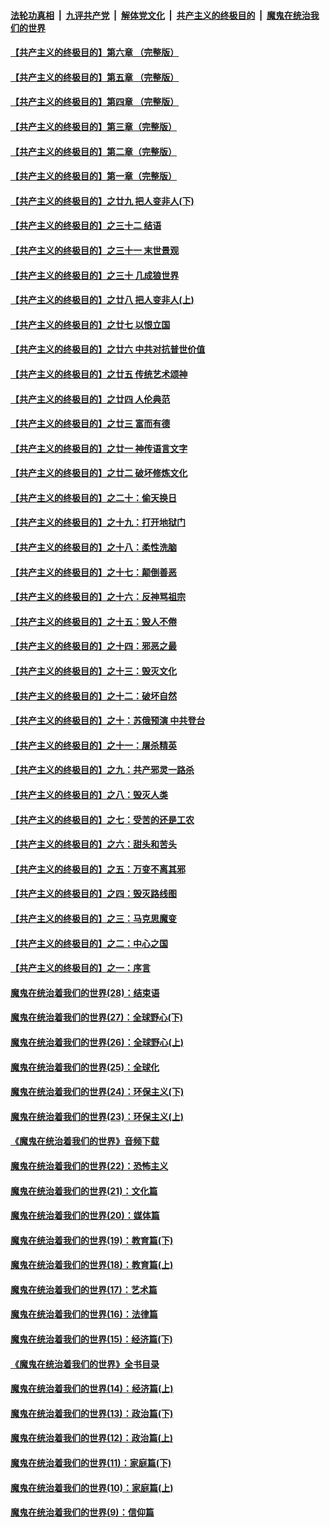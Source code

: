 ####  [法轮功真相](../../../../basic/blob/master/README.md?t=05272331) &nbsp;|&nbsp; [九评共产党](../../../../9ping.md/blob/master/README.md?t=05272331) &nbsp;|&nbsp; [解体党文化](../../../../jtdwh.md/blob/master/README.md?t=05272331)  &nbsp;|&nbsp; [共产主义的终极目的](../../../../gczydzjmd.md/blob/master/README.md?t=05272331) &nbsp;|&nbsp; [魔鬼在统治我们的世界](../../../../mgztzwmdsj.md/blob/master/README.md?t=05272331) 

#### [【共产主义的终极目的】第六章 （完整版）](../pages/nsc422/n11428913.md?t=05272331) 

#### [【共产主义的终极目的】第五章 （完整版）](../pages/nsc422/n11428912.md?t=05272331) 

#### [【共产主义的终极目的】第四章 （完整版）](../pages/nsc422/n11428907.md?t=05272331) 

#### [【共产主义的终极目的】第三章（完整版）](../pages/nsc422/n11428848.md?t=05272331) 

#### [【共产主义的终极目的】第二章（完整版）](../pages/nsc422/n11428831.md?t=05272331) 

#### [【共产主义的终极目的】第一章（完整版）](../pages/nsc422/n11417651.md?t=05272331) 

#### [【共产主义的终极目的】之廿九 把人变非人(下)](../pages/nsc422/n11344140.md?t=05272331) 

#### [【共产主义的终极目的】之三十二 结语](../pages/nsc422/n11360535.md?t=05272331) 

#### [【共产主义的终极目的】之三十一 末世景观](../pages/nsc422/n11351129.md?t=05272331) 

#### [【共产主义的终极目的】之三十 几成狼世界](../pages/nsc422/n11348280.md?t=05272331) 

#### [【共产主义的终极目的】之廿八 把人变非人(上)](../pages/nsc422/n11340492.md?t=05272331) 

#### [【共产主义的终极目的】之廿七 以恨立国](../pages/nsc422/n11336944.md?t=05272331) 

#### [【共产主义的终极目的】之廿六 中共对抗普世价值](../pages/nsc422/n11324785.md?t=05272331) 

#### [【共产主义的终极目的】之廿五 传统艺术颂神](../pages/nsc422/n11296396.md?t=05272331) 

#### [【共产主义的终极目的】之廿四 人伦典范](../pages/nsc422/n11296397.md?t=05272331) 

#### [【共产主义的终极目的】之廿三 富而有德](../pages/nsc422/n11283598.md?t=05272331) 

#### [【共产主义的终极目的】之廿一 神传语言文字](../pages/nsc422/n11263265.md?t=05272331) 

#### [【共产主义的终极目的】之廿二 破坏修炼文化](../pages/nsc422/n11245728.md?t=05272331) 

#### [【共产主义的终极目的】之二十：偷天换日](../pages/nsc422/n11238846.md?t=05272331) 

#### [【共产主义的终极目的】之十九：打开地狱门](../pages/nsc422/n11206376.md?t=05272331) 

#### [【共产主义的终极目的】之十八：柔性洗脑](../pages/nsc422/n11199994.md?t=05272331) 

#### [【共产主义的终极目的】之十七：颠倒善恶](../pages/nsc422/n11179782.md?t=05272331) 

#### [【共产主义的终极目的】之十六：反神骂祖宗](../pages/nsc422/n11166798.md?t=05272331) 

#### [【共产主义的终极目的】之十五：毁人不倦](../pages/nsc422/n11166792.md?t=05272331) 

#### [【共产主义的终极目的】之十四：邪恶之最](../pages/nsc422/n11150249.md?t=05272331) 

#### [【共产主义的终极目的】之十三：毁灭文化](../pages/nsc422/n11135227.md?t=05272331) 

#### [【共产主义的终极目的】之十二：破坏自然](../pages/nsc422/n11135214.md?t=05272331) 

#### [【共产主义的终极目的】之十：苏俄预演 中共登台](../pages/nsc422/n11118424.md?t=05272331) 

#### [【共产主义的终极目的】之十一：屠杀精英](../pages/nsc422/n11118442.md?t=05272331) 

#### [【共产主义的终极目的】之九：共产邪灵一路杀](../pages/nsc422/n11114139.md?t=05272331) 

#### [【共产主义的终极目的】之八：毁灭人类](../pages/nsc422/n11108503.md?t=05272331) 

#### [【共产主义的终极目的】之七：受苦的还是工农](../pages/nsc422/n11101809.md?t=05272331) 

#### [【共产主义的终极目的】之六：甜头和苦头](../pages/nsc422/n11096971.md?t=05272331) 

#### [【共产主义的终极目的】之五：万变不离其邪](../pages/nsc422/n11091285.md?t=05272331) 

#### [【共产主义的终极目的】之四：毁灭路线图](../pages/nsc422/n11086284.md?t=05272331) 

#### [【共产主义的终极目的】之三：马克思魔变](../pages/nsc422/n11061941.md?t=05272331) 

#### [【共产主义的终极目的】之二：中心之国](../pages/nsc422/n11047728.md?t=05272331) 

#### [【共产主义的终极目的】之一：序言](../pages/nsc422/n11086077.md?t=05272331) 

#### [魔鬼在统治着我们的世界(28)：结束语](../pages/nsc422/n10936246.md?t=05272331) 

#### [魔鬼在统治着我们的世界(27)：全球野心(下)](../pages/nsc422/n10928319.md?t=05272331) 

#### [魔鬼在统治着我们的世界(26)：全球野心(上)](../pages/nsc422/n10900318.md?t=05272331) 

#### [魔鬼在统治着我们的世界(25)：全球化](../pages/nsc422/n10788205.md?t=05272331) 

#### [魔鬼在统治着我们的世界(24)：环保主义(下)](../pages/nsc422/n10695307.md?t=05272331) 

#### [魔鬼在统治着我们的世界(23)：环保主义(上)](../pages/nsc422/n10688613.md?t=05272331) 

#### [《魔鬼在统治着我们的世界》音频下载](../pages/nsc422/n10635553.md?t=05272331) 

#### [魔鬼在统治着我们的世界(22)：恐怖主义](../pages/nsc422/n10614727.md?t=05272331) 

#### [魔鬼在统治着我们的世界(21)：文化篇](../pages/nsc422/n10597706.md?t=05272331) 

#### [魔鬼在统治着我们的世界(20)：媒体篇](../pages/nsc422/n10586579.md?t=05272331) 

#### [魔鬼在统治着我们的世界(19)：教育篇(下)](../pages/nsc422/n10564808.md?t=05272331) 

#### [魔鬼在统治着我们的世界(18)：教育篇(上)](../pages/nsc422/n10526970.md?t=05272331) 

#### [魔鬼在统治着我们的世界(17)：艺术篇](../pages/nsc422/n10499093.md?t=05272331) 

#### [魔鬼在统治着我们的世界(16)：法律篇](../pages/nsc422/n10485969.md?t=05272331) 

#### [魔鬼在统治着我们的世界(15)：经济篇(下)](../pages/nsc422/n10469975.md?t=05272331) 

#### [《魔鬼在统治着我们的世界》全书目录](../pages/nsc422/n10464261.md?t=05272331) 

#### [魔鬼在统治着我们的世界(14)：经济篇(上)](../pages/nsc422/n10457370.md?t=05272331) 

#### [魔鬼在统治着我们的世界(13)：政治篇(下)](../pages/nsc422/n10448270.md?t=05272331) 

#### [魔鬼在统治着我们的世界(12)：政治篇(上)](../pages/nsc422/n10444576.md?t=05272331) 

#### [魔鬼在统治着我们的世界(11)：家庭篇(下)](../pages/nsc422/n10440961.md?t=05272331) 

#### [魔鬼在统治着我们的世界(10)：家庭篇(上)](../pages/nsc422/n10435448.md?t=05272331) 

#### [魔鬼在统治着我们的世界(9)：信仰篇](../pages/nsc422/n10432159.md?t=05272331) 

